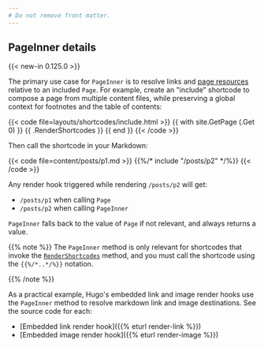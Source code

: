 ```yaml
---
# Do not remove front matter.
---
```


## PageInner details

{{< new-in 0.125.0 >}}

The primary use case for `PageInner` is to resolve links and [page resources] relative to an included `Page`. For example, create an "include" shortcode to compose a page from multiple content files, while preserving a global context for footnotes and the table of contents:

{{< code file=layouts/shortcodes/include.html >}}
{{ with site.GetPage (.Get 0) }}
  {{ .RenderShortcodes }}
{{ end }}
{{< /code >}}

Then call the shortcode in your Markdown:

{{< code file=content/posts/p1.md >}}
{{%/* include "/posts/p2" */%}}
{{< /code >}}

Any render hook triggered while rendering `/posts/p2` will get:

- `/posts/p1` when calling `Page`
- `/posts/p2` when calling `PageInner`

`PageInner` falls back to the value of `Page` if not relevant, and always returns a value.

{{% note %}}
The `PageInner` method is only relevant for shortcodes that invoke the [`RenderShortcodes`] method, and you must call the shortcode using the `{{%/*..*/%}}` notation.

[`RenderShortcodes`]: /methods/page/rendershortcodes/
{{% /note %}}

As a practical example, Hugo's embedded link and image render hooks use the `PageInner` method to resolve markdown link and image destinations. See the source code for each:

- [Embedded link render hook]({{% eturl render-link %}})
- [Embedded image render hook]({{% eturl render-image %}})

[`RenderShortcodes`]: /methods/page/rendershortcodes/
[page resources]: /getting-started/glossary/#page-resource

